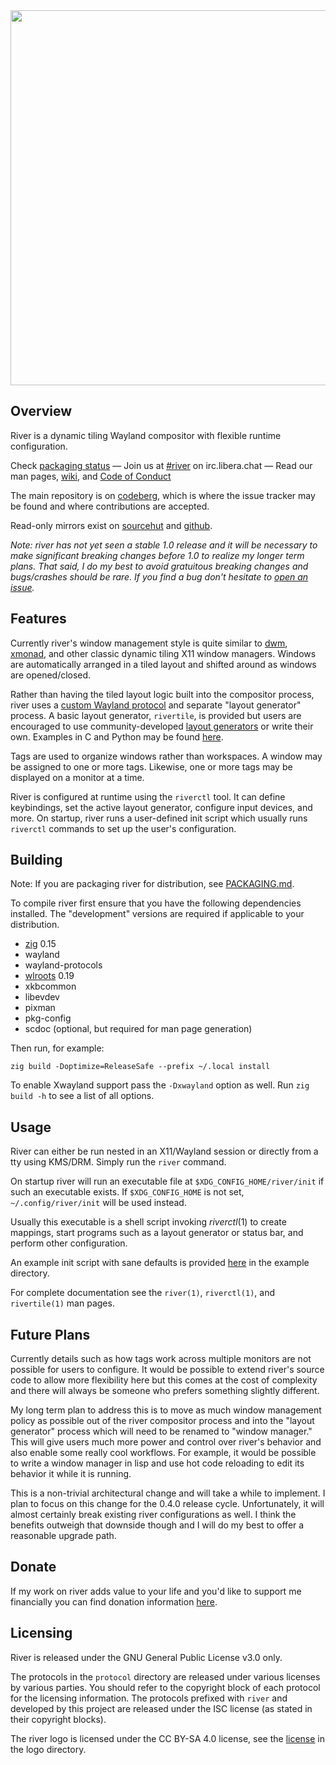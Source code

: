 <div align="center">
  <img src="logo/logo_text_adaptive_color.svg" width="600em">
</div>

## Overview

River is a dynamic tiling Wayland compositor with flexible runtime
configuration.

Check [packaging status](https://repology.org/project/river-compositor/versions) —
Join us at [#river](https://web.libera.chat/?channels=#river) on irc.libera.chat —
Read our man pages, [wiki](https://codeberg.org/river/wiki), and
[Code of Conduct](CODE_OF_CONDUCT.md)

The main repository is on [codeberg](https://codeberg.org/river/river),
which is where the issue tracker may be found and where contributions are accepted.

Read-only mirrors exist on [sourcehut](https://git.sr.ht/~ifreund/river)
and [github](https://github.com/riverwm/river).

*Note: river has not yet seen a stable 1.0 release and it will be necessary to
make significant breaking changes before 1.0 to realize my longer term plans.
That said, I do my best to avoid gratuitous breaking changes and bugs/crashes
should be rare. If you find a bug don't hesitate to
[open an issue](https://codeberg.org/river/river/issues/new/choose).*

## Features

Currently river's window management style is quite similar to
[dwm](http://dwm.suckless.org), [xmonad](https://xmonad.org), and other classic
dynamic tiling X11 window managers. Windows are automatically arranged in a tiled
layout and shifted around as windows are opened/closed.

Rather than having the tiled layout logic built into the compositor process,
river uses a [custom Wayland
protocol](https://codeberg.org/river/river/src/branch/master/protocol/river-layout-v3.xml)
and separate "layout generator" process. A basic layout generator, `rivertile`,
is provided but users are encouraged to use community-developed [layout
generators](https://codeberg.org/river/wiki/src/branch/master/pages/Community-Layouts.md)
or write their own. Examples in C and Python may be found
[here](https://codeberg.org/river/river/src/branch/master/contrib).

Tags are used to organize windows rather than workspaces. A window may be
assigned to one or more tags. Likewise, one or more tags may be displayed on a
monitor at a time.

River is configured at runtime using the `riverctl` tool. It can define
keybindings, set the active layout generator, configure input devices, and more.
On startup, river runs a user-defined init script which usually runs `riverctl`
commands to set up the user's configuration.

## Building

Note: If you are packaging river for distribution, see [PACKAGING.md](PACKAGING.md).

To compile river first ensure that you have the following dependencies
installed. The "development" versions are required if applicable to your
distribution.

- [zig](https://ziglang.org/download/) 0.15
- wayland
- wayland-protocols
- [wlroots](https://gitlab.freedesktop.org/wlroots/wlroots) 0.19
- xkbcommon
- libevdev
- pixman
- pkg-config
- scdoc (optional, but required for man page generation)

Then run, for example:
```
zig build -Doptimize=ReleaseSafe --prefix ~/.local install
```
To enable Xwayland support pass the `-Dxwayland` option as well.
Run `zig build -h` to see a list of all options.

## Usage

River can either be run nested in an X11/Wayland session or directly
from a tty using KMS/DRM. Simply run the `river` command.

On startup river will run an executable file at `$XDG_CONFIG_HOME/river/init`
if such an executable exists. If `$XDG_CONFIG_HOME` is not set,
`~/.config/river/init` will be used instead.

Usually this executable is a shell script invoking *riverctl*(1) to create
mappings, start programs such as a layout generator or status bar, and
perform other configuration.

An example init script with sane defaults is provided [here](example/init)
in the example directory.

For complete documentation see the `river(1)`, `riverctl(1)`, and
`rivertile(1)` man pages.

## Future Plans

Currently details such as how tags work across multiple monitors are not
possible for users to configure. It would be possible to extend river's source
code to allow more flexibility here but this comes at the cost of complexity and
there will always be someone who prefers something slightly different.

My long term plan to address this is to move as much window management policy as
possible out of the river compositor process and into the "layout generator"
process which will need to be renamed to "window manager." This will give users
much more power and control over river's behavior and also enable some really
cool workflows. For example, it would be possible to write a window manager in
lisp and use hot code reloading to edit its behavior it while it is running.

This is a non-trivial architectural change and will take a while to implement. I
plan to focus on this change for the 0.4.0 release cycle. Unfortunately, it will
almost certainly break existing river configurations as well. I think the
benefits outweigh that downside though and I will do my best to offer a
reasonable upgrade path.

## Donate

If my work on river adds value to your life and you'd like to support me
financially you can find donation information [here](https://isaacfreund.com/donate/).

## Licensing

River is released under the GNU General Public License v3.0 only.

The protocols in the `protocol` directory are released under various licenses by
various parties. You should refer to the copyright block of each protocol for
the licensing information. The protocols prefixed with `river` and developed by
this project are released under the ISC license (as stated in their copyright
blocks).

The river logo is licensed under the CC BY-SA 4.0 license, see the
[license](logo/LICENSE) in the logo directory.
